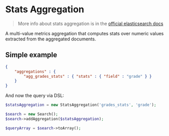 # Stats Aggregation

> More info about stats aggregation is in the [official elasticsearch docs][1]

A multi-value metrics aggregation that computes stats over numeric
values extracted from the aggregated documents.

## Simple example

```JSON
{
    "aggregations" : {
        "agg_grades_stats" : { "stats" : { "field" : "grade" } }
    }
}
```

And now the query via DSL:

```php
$statsAggregation = new StatsAggregation('grades_stats', 'grade');

$search = new Search();
$search->addAggregation($statsAggregation);

$queryArray = $search->toArray();
```

[1]: https://www.elastic.co/guide/en/elasticsearch/reference/current/search-aggregations-metrics-stats-aggregation.html
